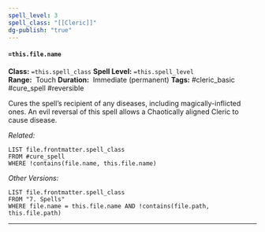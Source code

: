 ```yaml
---
spell_level: 3
spell_class: "[[Cleric]]"
dg-publish: "true"
---
```


#### `=this.file.name`

**Class:** `=this.spell_class`
**Spell Level:** `=this.spell_level`  
**Range:**  Touch
**Duration:**  Immediate (permanent)
**Tags:** #cleric_basic #cure_spell #reversible 

Cures the spell’s recipient of any diseases, including magically-inflicted ones. An evil reversal of this spell allows a Chaotically aligned Cleric to cause disease.

*Related:* 
```dataview
LIST file.frontmatter.spell_class
FROM #cure_spell
WHERE !contains(file.name, this.file.name)
```
  
*Other Versions:*
```dataview
LIST file.frontmatter.spell_class
FROM "7. Spells"
WHERE file.name = this.file.name AND !contains(file.path, this.file.path)
```
___
